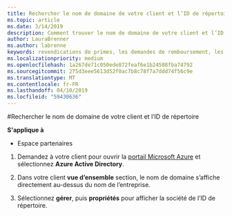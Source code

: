 ```yaml
---
title: Rechercher le nom de domaine de votre client et l’ID de répertoire | Partenaires
ms.topic: article
ms.date: 3/14/2019
description: Comment trouver le nom de domaine de votre client et l’ID de répertoire lors de l’envoi d’une revendication
author: LauraBrenner
ms.author: labrenne
keywords: revendications de primes, les demandes de remboursement, les fonds OSA, ISV, association de chiffre d’affaires, le nom de domaine, ID de répertoire
ms.localizationpriority: medium
ms.openlocfilehash: 1a267de71c050ede872feaf6e1b24588fba74792
ms.sourcegitcommit: 275d3eee5613d52f0ac7b8c78f7a7ddd74f56c9e
ms.translationtype: MT
ms.contentlocale: fr-FR
ms.lasthandoff: 04/10/2019
ms.locfileid: "59430636"
---
```

#<a name="find-your-customers-domain-name-and-directory-id"></a>Rechercher le nom de domaine de votre client et l’ID de répertoire

**S'applique à**

-  Espace partenaires

1.  Demandez à votre client pour ouvrir la [portail Microsoft Azure](https://ms.portal.azure.com/#home) et sélectionnez **Azure Active Directory**. 

2.  Dans votre client **vue d’ensemble** section, le nom de domaine s’affiche directement au-dessus du nom de l’entreprise.  

3.  Sélectionnez **gérer**, puis **propriétés** pour afficher la société de l’ID de répertoire.

